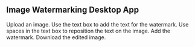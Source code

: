 ## Image Watermarking Desktop App

Upload an image.
Use the text box to add the text for the watermark.
Use spaces in the text box to reposition the text on the image.
Add the watermark.
Download the edited image.
